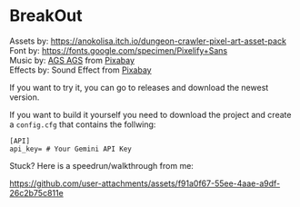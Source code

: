 # BreakOut
Assets by: https://anokolisa.itch.io/dungeon-crawler-pixel-art-asset-pack  
Font by: https://fonts.google.com/specimen/Pixelify+Sans  
Music by: <a href="https://pixabay.com/users/ags_project-29414315/?utm_source=link-attribution&utm_medium=referral&utm_campaign=music&utm_content=219384">AGS AGS</a> from <a href="https://pixabay.com/music//?utm_source=link-attribution&utm_medium=referral&utm_campaign=music&utm_content=219384">Pixabay</a>  
Effects by: Sound Effect from <a href="https://pixabay.com/?utm_source=link-attribution&utm_medium=referral&utm_campaign=music&utm_content=97263">Pixabay</a>

If you want to try it, you can go to releases and download the newest version.

If you want to build it yourself you need to download the project and create a ``config.cfg`` that contains the follwing:
```
[API]
api_key= # Your Gemini API Key
```

Stuck? Here is a speedrun/walkthrough from me:


https://github.com/user-attachments/assets/f91a0f67-55ee-4aae-a9df-26c2b75c811e





